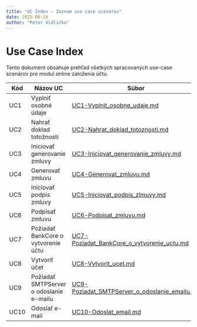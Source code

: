 ```yaml
---
title: "UC Index – Zoznam use case scenárov"
date: 2025-06-18
author: "Peter Vidlička"
---
```


# Use Case Index

Tento dokument obsahuje prehľad všetkých spracovaných use-case scenárov pre modul online založenia účtu.

| Kód  | Názov UC                                             | Súbor |
|------|------------------------------------------------------|-------|
| UC1  | Vyplniť osobné údaje                                 | [UC1-Vyplnit_osobne_udaje.md](UC1-Vyplnit_osobne_udaje.md) |
| UC2  | Nahrať doklad totožnosti                             | [UC2-Nahrat_doklad_totoznosti.md](UC2-Nahrat_doklad_totoznosti.md) |
| UC3  | Iniciovať generovanie zmluvy                         | [UC3-Iniciovat_generovanie_zmluvy.md](UC3-Iniciovat_generovanie_zmluvy.md) |
| UC4  | Generovať zmluvu                                     | [UC4-Generovat_zmluvu.md](UC4-Generovat_zmluvu.md) |
| UC5  | Iniciovať podpis zmluvy                              | [UC5-Iniciovat_podpis_zlmuvy.md](UC5-Iniciovat_podpis_zlmuvy.md) |
| UC6  | Podpísať zmluvu                                      | [UC6-Podpisat_zmluvu.md](UC6-Podpisat_zmluvu.md) |
| UC7  | Požiadať BankCore o vytvorenie účtu                  | [UC7-Poziadat_BankCore_o_vytvorenie_uctu.md](UC7-Poziadat_BankCore_o_vytvorenie_uctu.md) |
| UC8  | Vytvoriť účet                                        | [UC8-Vytvorit_ucet.md](UC8-Vytvorit_ucet.md) |
| UC9  | Požiadať SMTPServer o odoslanie e-mailu              | [UC9-Poziadat_SMTPServer_o_odoslanie_emailu.md](UC9-Poziadat_SMTPServer_o_odoslanie_emailu.md) |
| UC10 | Odoslať e-mail                                       | [UC10-Odoslat_email.md](UC10-Odoslat_email.md) |
